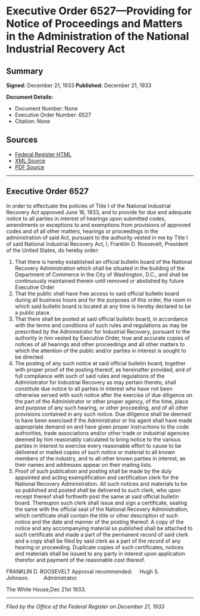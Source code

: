 # Executive Order 6527—Providing for Notice of Proceedings and Matters in the Administration of the National Industrial Recovery Act

## Summary

**Signed:** December 21, 1933
**Published:** December 21, 1933

**Document Details:**
- Document Number: None
- Executive Order Number: 6527
- Citation: None

## Sources
- [Federal Register HTML](https://www.presidency.ucsb.edu/documents/executive-order-6527-providing-for-notice-proceedings-and-matters-the-administration-the)
- [XML Source](None)
- [PDF Source](None)

---

## Executive Order 6527

In order to effectuate the policies of Title I of the National Industrial Recovery Act approved June 16, 1933, and to provide for due and adequate notice to all parties in interest of hearings upon submitted codes, amendments or exceptions to and exemptions from provisions of approved codes and of all other matters, hearings or proceedings in the administration of said Act, pursuant to the authority vested in me by Title I of said National Industrial Recovery Act,
I, Franklin D. Roosevelt, President of the United States, do hereby order:
1. That there is hereby established an official bulletin board of the National Recovery Administration which shall be situated in the building of the Department of Commerce in the City of Washington, D.C., and shall be continuously maintained therein until removed or abolished by future Executive Order
2. That the public shall have free access to said official bulletin board during all business hours and for the purposes of this order, the room in which said bulletin board is located at any time is hereby declared to be a public place.
3. That there shall be posted at said official bulletin board, in accordance with the terms and conditions of such rules and regulations as may be prescribed by the Administrator for Industrial Recovery, pursuant to the authority in him vested by Executive Order, true and accurate copies of notices of all hearings and other proceedings and all other matters to which the attention of the public and/or parties in interest is sought to be directed.
4. The posting of any such notice at said official bulletin board, together with proper proof of the posting thereof, as hereinafter provided, and of full compliance with such of said rules and regulations of the Administrator for Industrial Recovery as may pertain thereto, shall constitute due notice to all parties in interest who have not been otherwise served with such notice after the exercise of due diligence on the part of the Administrator or other proper agency, of the time, place and purpose of any such hearing, or other proceeding, and of all other provisions contained in any such notice. Due diligence shall be deemed to have been exercised if the Administrator or his agent shall have made appropriate demand on and have given proper instructions to the code authorities, trade associations and/or other trade or industrial agencies deemed by him reasonably calculated to bring notice to the various parties in interest to exercise every reasonable effort to cause to be delivered or mailed copies of such notice or material to all known members of the industry, and to all other known parties in interest, as their names and addresses appear on their mailing lists.
5. Proof of such publication and posting shall be made by the duly appointed and acting exemplification and certification clerk for the National Recovery Administration. All such notices and materials to be so published and posted shall be delivered to such clerk, who upon receipt thereof shall forthwith post the same at said official bulletin board. Thereupon such clerk shall issue and sign a certificate, sealing the same with the official seal of the National Recovery Administration, which certificate shall contain the title or other description of such notice and the date and manner of the posting thereof. A copy of the notice and any accompanying material so published shall be attached to such certificate and made a part of the permanent record of said clerk and a copy shall be filed by said clerk as a part of the record of any hearing or proceeding. Duplicate copies of such certificates, notices and materials shall be issued to any party in interest upon application therefor and payment of the reasonable cost thereof.

FRANKLIN D. ROOSEVELT
Approval recommended:     Hugh S. Johnson.          Administrator.

The White House,Dec 21st 1933.

---

*Filed by the Office of the Federal Register on December 21, 1933*
